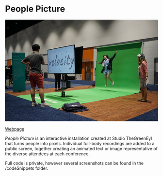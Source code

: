 # People Picture

![People Picture](/images/peoplePicture_header.jpg)

[Webpage](https://jacqswu.com/People-Picture)

*People Picture* is an interactive installation created at Studio TheGreenEyl that turns people into pixels. Individual full-body recordings are added to a public screen, together creating an animated text or image representative of the diverse attendees at each conference.

Full code is private, however several screenshots can be found in the /codeSnippets folder.